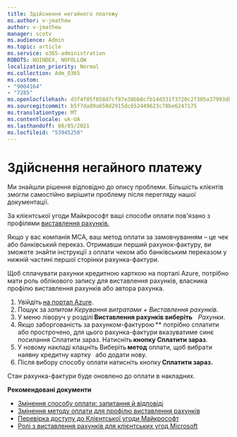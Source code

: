```yaml
---
title: Здійснення негайного платежу
ms.author: v-jmathew
author: v-jmathew
manager: scotv
ms.audience: Admin
ms.topic: article
ms.service: o365-administration
ROBOTS: NOINDEX, NOFOLLOW
localization_priority: Normal
ms.collection: Adm_O365
ms.custom:
- "9004164"
- "7285"
ms.openlocfilehash: d3f4f05f858d7cf87e38bb8cfb14d331f3720c2f305a37993db82280e3dc0816
ms.sourcegitcommit: b5f7da89a650d2915dc652449623c78be6247175
ms.translationtype: MT
ms.contentlocale: uk-UA
ms.lasthandoff: 08/05/2021
ms.locfileid: "53945250"
---
```

# <a name="make-an-immediate-payment"></a>Здійснення негайного платежу

Ми знайшли рішення відповідно до опису проблеми. Більшість клієнтів змогли самостійно вирішити проблему після перегляду нашої документації.

За клієнтської угоди Майкрософт ваші способи оплати пов'язано з профілями [виставлення рахунків.](https://docs.microsoft.com/azure/billing/billing-how-to-change-credit-card?WT.mc_id=Portal-Microsoft_Azure_Support#change-payment-method-for-a-billing-profile)

Якщо у вас компанія MCA, ваш метод оплати за замовчуванням – це чек або банківський переказ. Отримавши перший рахунок-фактуру, ви зможете знайти інструкції з оплати чеком або банківським переказом у нижній частині першої сторінки рахунка-фактури.

Щоб сплачувати рахунки кредитною карткою на порталі Azure, потрібно мати роль облікового запису для виставлення рахунків, власника профілю виставлення рахунків або автора рахунка.

1. Увійдіть [на портал Azure](https://portal.azure.com/).
2. Пошук за *запитом Керування витратами + Виставлення рахунків.*
3. У меню ліворуч у розділі **Виставлення рахунків виберіть**    *Рахунки*.
4. Якщо заборгованість за рахунком-фактурою ** потрібно сплатити або прострочено, для цього рахунка-фактури вказуватиме синє   посилання Сплатити зараз. Натисніть **кнопку Сплатити зараз**.
5. У новому накладі клацніть Виберіть **метод** оплати, щоб вибрати наявну кредитну картку   або додати нову.
6. Після вибору способу оплати натисніть кнопку **Сплатити зараз.**

Стан рахунка-фактури буде оновлено до оплати в накладних.

**Рекомендовані документи**

- [Змінення способу оплати: запитання й відповіді](https://docs.microsoft.com/azure/billing/billing-how-to-change-credit-card?WT.mc_id=Portal-Microsoft_Azure_Support#frequently-asked-questions)
- [Змінення методу оплати для профілю виставлення рахунків](https://docs.microsoft.com/azure/cost-management-billing/manage/change-credit-card?WT.mc_id=Portal-Microsoft_Azure_Support#manage-credit-cards-for-a-microsoft-customer-agreement)
- [Перевірка доступу до Клієнтської угоди Майкрософт](https://docs.microsoft.com/azure/cost-management-billing/manage/change-credit-card?WT.mc_id=Portal-Microsoft_Azure_Support%22%20%5Cl%20%22manage-credit-cards-for-a-microsoft-customer-agreement%22%20%5Ct%20%22_blank#check-the-type-of-your-account)
- [Ролі з виставлення рахунків для клієнтських угод Microsoft](https://docs.microsoft.com/azure/cost-management-billing/manage/understand-mca-roles)
